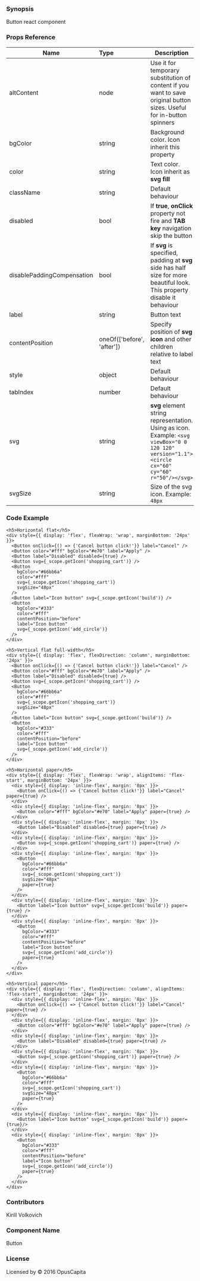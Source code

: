 ### Synopsis

Button react component

### Props Reference

| Name                          | Type                  | Description                                                |
| ------------------------------|:----------------------| -----------------------------------------------------------|
| altContent | node | Use it for temporary substitution of content if you want to save original button sizes. Useful for in-button spinners |
| bgColor | string | Background color. Icon inherit this property |
| color | string | Text color. Icon inherit as **svg fill** |
| className | string | Default behaviour |
| disabled | bool | If **true**, **onClick** property not fire and **TAB key** navigation skip the button |
| disablePaddingCompensation | bool | If **svg** is specified, padding at **svg** side has half size for more beautiful look. This property disable it behaviour |
| label | string | Button text |
| contentPosition | oneOf(['before', 'after']) | Specify position of **svg icon** and other children relative to label text |
| style | object | Default behaviour |
| tabIndex | number | Default behaviour |
| svg | string | **svg** element string representation. Using as icon. Example: `<svg viewBox="0 0 120 120" version="1.1"><circle cx="60" cy="60" r="50"/></svg>` |
| svgSize | string | Size of the svg icon. Example: `48px` |

### Code Example

```
<h5>Horizontal flat</h5>
<div style={{ display: 'flex', flexWrap: 'wrap', marginBottom: '24px' }}>
  <Button onClick={() => {'Cancel button click!'}} label="Cancel" />
  <Button color="#fff" bgColor="#e70" label="Apply" />
  <Button label="Disabled" disabled={true} />
  <Button svg={_scope.getIcon('shopping_cart')} />
  <Button
    bgColor="#66bb6a"
    color="#fff"
    svg={_scope.getIcon('shopping_cart')}
    svgSize="48px"
  />
  <Button label="Icon button" svg={_scope.getIcon('build')} />
  <Button
    bgColor="#333"
    color="#fff"
    contentPosition="before"
    label="Icon button"
    svg={_scope.getIcon('add_circle')}
  />
</div>

<h5>Vertical flat full-width</h5>
<div style={{ display: 'flex', flexDirection: 'column', marginBottom: '24px' }}>
  <Button onClick={() => {'Cancel button click!'}} label="Cancel" />
  <Button color="#fff" bgColor="#e70" label="Apply" />
  <Button label="Disabled" disabled={true} />
  <Button svg={_scope.getIcon('shopping_cart')} />
  <Button
    bgColor="#66bb6a"
    color="#fff"
    svg={_scope.getIcon('shopping_cart')}
    svgSize="48px"
  />
  <Button label="Icon button" svg={_scope.getIcon('build')} />
  <Button
    bgColor="#333"
    color="#fff"
    contentPosition="before"
    label="Icon button"
    svg={_scope.getIcon('add_circle')}
  />
</div>

<h5>Horizontal paper</h5>
<div style={{ display: 'flex', flexWrap: 'wrap', alignItems: 'flex-start', marginBottom: '24px' }}>
  <div style={{ display: 'inline-flex', margin: '8px' }}>
    <Button onClick={() => {'Cancel button click!'}} label="Cancel" paper={true} />
  </div>
  <div style={{ display: 'inline-flex', margin: '8px' }}>
    <Button color="#fff" bgColor="#e70" label="Apply" paper={true} />
  </div>
  <div style={{ display: 'inline-flex', margin: '8px' }}>
    <Button label="Disabled" disabled={true} paper={true} />
  </div>
  <div style={{ display: 'inline-flex', margin: '8px' }}>
    <Button svg={_scope.getIcon('shopping_cart')} paper={true} />
  </div>
  <div style={{ display: 'inline-flex', margin: '8px' }}>
    <Button
      bgColor="#66bb6a"
      color="#fff"
      svg={_scope.getIcon('shopping_cart')}
      svgSize="48px"
      paper={true}
    />
  </div>
  <div style={{ display: 'inline-flex', margin: '8px' }}>
    <Button label="Icon button" svg={_scope.getIcon('build')} paper={true} />
  </div>
  <div style={{ display: 'inline-flex', margin: '8px' }}>
    <Button
      bgColor="#333"
      color="#fff"
      contentPosition="before"
      label="Icon button"
      svg={_scope.getIcon('add_circle')}
      paper={true}
    />
  </div>
</div>

<h5>Vertical paper</h5>
<div style={{ display: 'flex', flexDirection: 'column', alignItems: 'flex-start', marginBottom: '24px' }}>
  <div style={{ display: 'inline-flex', margin: '8px' }}>
    <Button onClick={() => {'Cancel button click!'}} label="Cancel" paper={true} />
  </div>
  <div style={{ display: 'inline-flex', margin: '8px' }}>
    <Button color="#fff" bgColor="#e70" label="Apply" paper={true} />
  </div>
  <div style={{ display: 'inline-flex', margin: '8px' }}>
    <Button label="Disabled" disabled={true} paper={true} />
  </div>
  <div style={{ display: 'inline-flex', margin: '8px' }}>
    <Button svg={_scope.getIcon('shopping_cart')} paper={true} />
  </div>
  <div style={{ display: 'inline-flex', margin: '8px' }}>
    <Button
      bgColor="#66bb6a"
      color="#fff"
      svg={_scope.getIcon('shopping_cart')}
      svgSize="48px"
      paper={true}
    />
  </div>
  <div style={{ display: 'inline-flex', margin: '8px' }}>
    <Button label="Icon button" svg={_scope.getIcon('build')} paper={true}/>
  </div>
  <div style={{ display: 'inline-flex', margin: '8px' }}>
    <Button
      bgColor="#333"
      color="#fff"
      contentPosition="before"
      label="Icon button"
      svg={_scope.getIcon('add_circle')}
      paper={true}
    />
  </div>
</div>
```

### Contributors
Kirill Volkovich

### Component Name

Button

### License

Licensed by © 2016 OpusCapita

